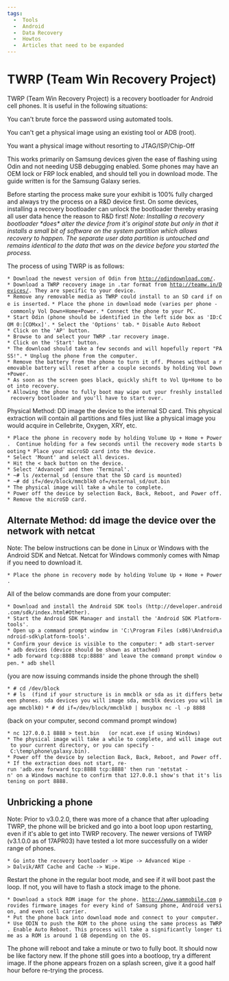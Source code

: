```yaml
---
tags:
  -  Tools
  -  Android
  -  Data Recovery
  -  Howtos 
  -  Articles that need to be expanded
---
```

# TWRP (Team Win Recovery Project)

TWRP (Team Win Recovery Project) is a recovery bootloader for Android
cell phones. It is useful in the following situations:

You can't brute force the password using automated tools.

You can't get a physical image using an existing tool or ADB (root).

You want a physical image without resorting to JTAG/ISP/Chip-Off

This works primarily on Samsung devices given the ease of flashing using
Odin and not needing USB debugging enabled. Some phones may have an OEM
lock or FRP lock enabled, and should tell you in download mode. The
guide written is for the Samsung Galaxy series.

Before starting the process make sure your exhibit is 100% fully charged
and always try the process on a R&D device first. On some devices,
installing a recovery bootloader can unlock the bootloader thereby
erasing all user data hence the reason to R&D first! *Note: Installing a
recovery bootloader \*does\* alter the device from it's original state
but only in that it installs a small bit of software on the system
partition which allows recovery to happen. The separate user data
partition is untouched and remains identical to the data that was on the
device before you started the process.*

The process of using TWRP is as follows:

`* Download the newest version of Odin from `[`http://odindownload.com/`](http://odindownload.com/)`.`
`* Download a TWRP recovery image in .tar format from `[`http://teamw.in/Devices/`](http://teamw.in/Devices/)`. They are specific to your device.`
`* Remove any removable media as TWRP could install to an SD card if one is inserted.`
`* Place the phone in download mode (varies per phone - commonly Vol Down+Home+Power.`
`* Connect the phone to your PC.`
`* Start Odin (phone should be identified in the left side box as 'ID:COM 0:[COMxx]'.`
`* Select the 'Options' tab.`
`* Disable Auto Reboot`
`* Click on the 'AP' button.`
`* Browse to and select your TWRP .tar recovery image.`
`* Click on the 'Start' button.`
`* The download should take a few seconds and will hopefully report "PASS!".`
`* Unplug the phone from the computer.`
`* Remove the battery from the phone to turn it off. Phones without a removable battery will reset after a couple seconds by holding Vol Down+Power. `
`* As soon as the screen goes black, quickly shift to Vol Up+Home to boot into recovery. `
`* Allowing the phone to fully boot may wipe out your freshly installed recovery bootloader and you'll have to start over.`

Physical Method: DD image the device to the internal SD card. This
physical extraction will contain all partitions and files just like a
physical image you would acquire in Cellebrite, Oxygen, XRY, etc.

`* Place the phone in recovery mode by holding Volume Up + Home + Power.  Continue holding for a few seconds until the recovery mode starts booting`
`* Place your microSD card into the device.`
`* Select 'Mount' and select all devices.`
`* Hit the < back button on the device.`
`* Select 'Advanced' and then 'Terminal'.`
`* ~# ls /external_sd (ensure that the SD card is mounted)`
`* ~# dd if=/dev/block/mmcblk0 of=/external_sd/out.bin`
`* The physical image will take a while to complete.`
`* Power off the device by selection Back, Back, Reboot, and Power off.`
`* Remove the microSD card.`

## Alternate Method: dd image the device over the network with netcat

Note: The below instructions can be done in Linux or Windows with the
Android SDK and Netcat. Netcat for Windows commonly comes with Nmap if
you need to download it.

`* Place the phone in recovery mode by holding Volume Up + Home + Power.`

All of the below commands are done from your computer:

`* Download and install the Android SDK tools (http://developer.android.com/sdk/index.html#Other).`
`* Start the Android SDK Manager and install the 'Android SDK Platform-tools'.`
`* Open up a command prompt window in 'C:\Program Files (x86)\Android\android-sdk\platform-tools'.`
`* Confirm your device is visible to the computer:`
`* adb start-server`
`* adb devices (device should be shown as attached)`
`* adb forward tcp:8888 tcp:8888' and leave the command prompt window open.`
`* adb shell `

(you are now issuing commands inside the phone through the shell)

`* # cd /dev/block`
`* # ls  (find if your structure is in mmcblk or sda as it differs between phones. sda devices you will image sda, mmcblk devices you will image mmcblk0)`
`* # dd if=/dev/block/mmcblk0 | busybox nc -l -p 8888`

(back on your computer, second command prompt window)

`* nc 127.0.0.1 8888 > test.bin   (or ncat.exe if using Windows)`
`* The physical image will take a while to complete, and will image out to your current directory, or you can specify - C:\temp\phone\galaxy.bin).`
`* Power off the device by selection Back, Back, Reboot, and Power off.`
`* If the extraction does not start, re-run 'adb.exe forward tcp:8888 tcp:8888' then run 'netstat -n' on a Windows machine to confirm that 127.0.0.1 show's that it's listening on port 8888.`

## Unbricking a phone

Note: Prior to v3.0.2.0, there was more of a chance that after uploading
TWRP, the phone will be bricked and go into a boot loop upon restarting,
even if it's able to get into TWRP recovery. The newer versions of TWRP
(v3.1.0.0 as of 17APR03) have tested a lot more successfully on a wider
range of phones.

`* Go into the recovery bootloader -> Wipe -> Advanced Wipe -> Dalvik/ART Cache and Cache -> Wipe.`

Restart the phone in the regular boot mode, and see if it will boot past
the loop. If not, you will have to flash a stock image to the phone.

`* Download a stock ROM image for the phone. `[`http://www.sammobile.com`](http://www.sammobile.com)` provides firmware images for every kind of Samsung phone, Android version, and even cell carrier. `
`* Put the phone back into download mode and connect to your computer.`
`* Use ODIN to push the ROM to the phone using the same process as TWRP. Enable Auto Reboot. This process will take a significantly longer time as a ROM is around 1 GB depending on the OS.`

The phone will reboot and take a minute or two to fully boot. It should
now be like factory new. If the phone still goes into a bootloop, try a
different image. If the phone appears frozen on a splash screen, give it
a good half hour before re-trying the process.